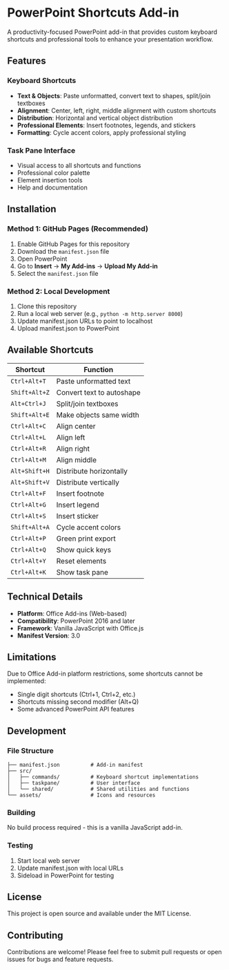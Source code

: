 # PowerPoint Shortcuts Add-in

A productivity-focused PowerPoint add-in that provides custom keyboard shortcuts and professional tools to enhance your presentation workflow.

## Features

### Keyboard Shortcuts
- **Text & Objects**: Paste unformatted, convert text to shapes, split/join textboxes
- **Alignment**: Center, left, right, middle alignment with custom shortcuts
- **Distribution**: Horizontal and vertical object distribution
- **Professional Elements**: Insert footnotes, legends, and stickers
- **Formatting**: Cycle accent colors, apply professional styling

### Task Pane Interface
- Visual access to all shortcuts and functions
- Professional color palette
- Element insertion tools
- Help and documentation

## Installation

### Method 1: GitHub Pages (Recommended)
1. Enable GitHub Pages for this repository
2. Download the `manifest.json` file
3. Open PowerPoint
4. Go to **Insert** → **My Add-ins** → **Upload My Add-in**
5. Select the `manifest.json` file

### Method 2: Local Development
1. Clone this repository
2. Run a local web server (e.g., `python -m http.server 8000`)
3. Update manifest.json URLs to point to localhost
4. Upload manifest.json to PowerPoint

## Available Shortcuts

| Shortcut | Function |
|----------|----------|
| `Ctrl+Alt+T` | Paste unformatted text |
| `Shift+Alt+Z` | Convert text to autoshape |
| `Alt+Ctrl+J` | Split/join textboxes |
| `Shift+Alt+E` | Make objects same width |
| `Ctrl+Alt+C` | Align center |
| `Ctrl+Alt+L` | Align left |
| `Ctrl+Alt+R` | Align right |
| `Ctrl+Alt+M` | Align middle |
| `Alt+Shift+H` | Distribute horizontally |
| `Alt+Shift+V` | Distribute vertically |
| `Ctrl+Alt+F` | Insert footnote |
| `Ctrl+Alt+G` | Insert legend |
| `Ctrl+Alt+S` | Insert sticker |
| `Shift+Alt+A` | Cycle accent colors |
| `Ctrl+Alt+P` | Green print export |
| `Ctrl+Alt+Q` | Show quick keys |
| `Ctrl+Alt+Y` | Reset elements |
| `Ctrl+Alt+K` | Show task pane |

## Technical Details

- **Platform**: Office Add-ins (Web-based)
- **Compatibility**: PowerPoint 2016 and later
- **Framework**: Vanilla JavaScript with Office.js
- **Manifest Version**: 3.0

## Limitations

Due to Office Add-in platform restrictions, some shortcuts cannot be implemented:
- Single digit shortcuts (Ctrl+1, Ctrl+2, etc.)
- Shortcuts missing second modifier (Alt+Q)
- Some advanced PowerPoint API features

## Development

### File Structure
```
├── manifest.json          # Add-in manifest
├── src/
│   ├── commands/          # Keyboard shortcut implementations
│   ├── taskpane/          # User interface
│   └── shared/            # Shared utilities and functions
└── assets/                # Icons and resources
```

### Building
No build process required - this is a vanilla JavaScript add-in.

### Testing
1. Start local web server
2. Update manifest.json with local URLs
3. Sideload in PowerPoint for testing

## License

This project is open source and available under the MIT License.

## Contributing

Contributions are welcome! Please feel free to submit pull requests or open issues for bugs and feature requests.

